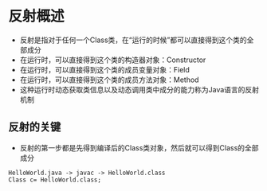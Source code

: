 # 反射概述

* 反射是指对于任何一个Class类，在“运行的时候”都可以直接得到这个类的全部成分
* 在运行时，可以直接得到这个类的构造器对象：Constructor
* 在运行时，可以直接得到这个类的成员变量对象：Field
* 在运行时，可以直接得到这个类的成员方法对象：Method
* 这种运行时动态获取类信息以及动态调用类中成分的能力称为Java语言的反射机制

## 反射的关键

* 反射的第一步都是先得到编译后的Class类对象，然后就可以得到Class的全部成分

```
HelloWorld.java -> javac -> HelloWorld.class
Class c= HelloWorld.class;
```



